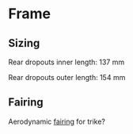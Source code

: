 Frame
======


Sizing
------

Rear dropouts inner length: 137 mm

Rear dropouts outer length: 154 mm



Fairing
-------

Aerodynamic [fairing](http://t-cycle.com/windwrap-fairings-c-68/complete-fairing-kits-c-68_67/wgx-onepoint-full-fairing-kit-p-195.html) for trike?
